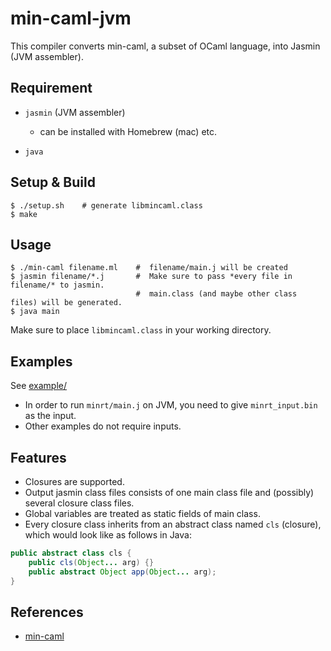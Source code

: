 # min-caml-jvm

This compiler converts min-caml, a subset of OCaml language, into Jasmin (JVM assembler).

## Requirement
* `jasmin` (JVM assembler)
    * can be installed with Homebrew (mac) etc.

* `java`

## Setup & Build
```
$ ./setup.sh    # generate libmincaml.class
$ make
```

## Usage
```
$ ./min-caml filename.ml    #  filename/main.j will be created
$ jasmin filename/*.j       #  Make sure to pass *every file in filename/* to jasmin.
                            #  main.class (and maybe other class files) will be generated.
$ java main
```

Make sure to place `libmincaml.class` in your working directory.

## Examples
See [example/](https://github.com/momohatt/min-caml-jvm/tree/master/example)

* In order to run `minrt/main.j` on JVM, you need to give `minrt_input.bin` as the input.
* Other examples do not require inputs.

## Features
* Closures are supported.
* Output jasmin class files consists of one main class file and (possibly) several closure class files.
* Global variables are treated as static fields of main class.
* Every closure class inherits from an abstract class named `cls` (closure), which would look like as follows in Java:
```java
public abstract class cls {
    public cls(Object... arg) {}
    public abstract Object app(Object... arg);
}
```

## References
* [min-caml](https://github.com/esumii/min-caml)
